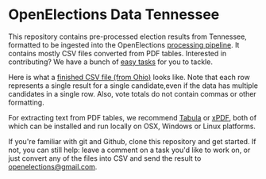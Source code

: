 # OpenElections Data Tennessee

This repository contains pre-processed election results from Tennessee, formatted to be ingested into the OpenElections [processing pipeline](http://docs.openelections.net/guide/). It contains mostly CSV files converted from PDF tables. Interested in contributing? We have a bunch of [easy tasks](https://github.com/openelections/openelections-data-tn/labels/easy%20task) for you to tackle.

Here is what a [finished CSV file (from Ohio)](https://github.com/openelections/openelections-data-oh/blob/master/2000/20001107__oh__general__president.csv) looks like. Note that each row represents a single result for a single candidate,even if the data has multiple candidates in a single row. Also, vote totals do not contain commas or other formatting.

For extracting text from PDF tables, we recommend [Tabula](http://tabula.technology/) or [xPDF](http://www.foolabs.com/xpdf/download.html), both of which can be installed and run locally on OSX, Windows or Linux platforms.

If you're familiar with git and Github, clone this repository and get started. If not, you can still help: leave a comment on a task you'd like to work on, or just convert any of the files into CSV and send the result to openelections@gmail.com.
